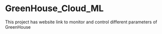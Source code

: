 # GreenHouse_Cloud_ML
This project has website link to monitor and control different parameters of GreenHouse 

